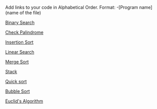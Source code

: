 Add links to your code in Alphabetical Order.
Format: -[Program name](name of the file)

[Binary Search](binary_search.c)

[Check Palindrome](check_palindrome.c)

[Insertion Sort](insertion_sort.c)

[Linear Search](linear_search.c)

[Merge Sort](merge_sort.c)

[Stack](stack.c)

[Quick sort](Quick_Sort.c)

[Bubble Sort](bubbleSort.c)

[Euclid's Algorithm](Euclid_algorithm.c)

